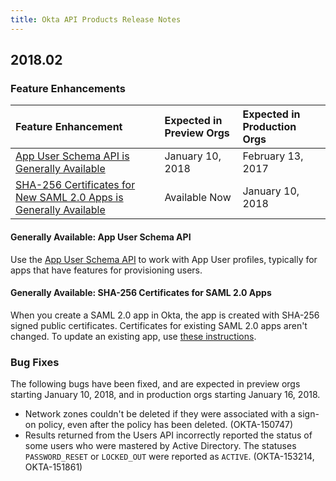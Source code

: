 ```yaml
---
title: Okta API Products Release Notes
---
```


## 2018.02

### Feature Enhancements

| Feature Enhancement                          | Expected in Preview Orgs | Expected in Production Orgs |
|:---------------------------------------------------|:------------------------------------|:---------------------------------------|
| [App User Schema API is Generally Available](#generally-available-app-user-schema-api)   | January 10, 2018          | February 13, 2017  |
| [SHA-256 Certificates for New SAML 2.0 Apps is Generally Available](#generally-available-sha-256-certificates-for-saml-20-apps) | Available  Now        | January 10, 2018                |

#### Generally Available: App User Schema API
Use the [App User Schema API](/docs/reference/api/schemas/#app-user-schema-operations) to work with App User profiles, typically for apps that have features for provisioning users. <!--OKTA-154105-->

#### Generally Available: SHA-256 Certificates for SAML 2.0 Apps

When you create a SAML 2.0 app in Okta, the app is created with SHA-256 signed public certificates. Certificates for existing SAML 2.0 apps aren't changed. To update an existing app, use [these instructions](/docs/how-to/updating_saml_cert/#existing-saml-20-app-integrations).<!--OKTA-132058-->

### Bug Fixes

The following bugs have been fixed, and are expected in preview orgs starting January 10, 2018, and in production orgs starting January 16, 2018.

* Network zones couldn't be deleted if they were associated with a sign-on policy, even after the policy has been deleted. (OKTA-150747)
* Results returned from the Users API incorrectly reported the status of some users who were mastered by Active Directory. The statuses `PASSWORD_RESET` or `LOCKED_OUT` were reported as `ACTIVE`. (OKTA-153214, OKTA-151861)
